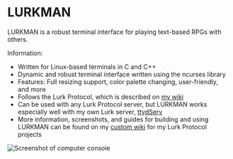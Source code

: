 # LURKMAN

LURKMAN is a robust terminal interface for playing text-based RPGs with others.

Information:

- Written for Linux-based terminals in C and C++
- Dynamic and robust terminal interface written using the ncurses library
- Features: Full resizing support, color palette changing, user-friendly, and more
- Follows the Lurk Protocol, which is described on [my wiki](https://isoptera.lcsc.edu/~cmkauffman/lurk_project/lurk.html)
- Can be used with any Lurk Protocol server, but LURKMAN works especially well with my own Lurk server, [ttydServ](https://github.com/col1010/ttydServ)
- More information, screenshots, and guides for building and using LURKMAN can be found on my [custom wiki](https://isoptera.lcsc.edu/~cmkauffman/lurkman_guide/usageguide.html) for my Lurk Protocol projects

![Screenshot of computer console](https://isoptera.lcsc.edu/~cmkauffman/lurkman_guide/media/msgn.png)


